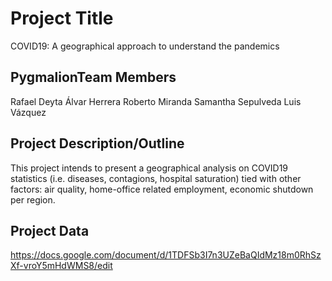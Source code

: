# Project Title
COVID19: A geographical approach to understand the pandemics

## PygmalionTeam Members

Rafael Deyta 
Álvar Herrera
Roberto Miranda
Samantha Sepulveda
Luis Vázquez


## Project Description/Outline
This project intends to present a geographical analysis on COVID19 statistics (i.e. diseases, contagions, hospital saturation) tied with other factors: air quality, home-office related employment, economic shutdown per region.

## Project Data
https://docs.google.com/document/d/1TDFSb3I7n3UZeBaQIdMz18m0RhSzXf-vroY5mHdWMS8/edit
